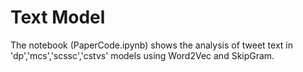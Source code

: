 # Text Model

The notebook (PaperCode.ipynb) shows the analysis of tweet text in 'dp','mcs','scssc','cstvs' models using Word2Vec and SkipGram.
